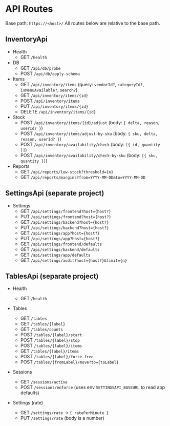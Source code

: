 # API Routes

Base path: `https://<host>/`
All routes below are relative to the base path.

## InventoryApi

- Health
  - GET    `/health`
- DB
  - GET    `/api/db/probe`
  - POST   `/api/db/apply-schema`
- Items
  - GET    `/api/inventory/items` (query: `vendorId?`, `categoryId?`, `isMenuAvailable?`, `search?`)
  - GET    `/api/inventory/items/{id}`
  - POST   `/api/inventory/items`
  - PUT    `/api/inventory/items/{id}`
  - DELETE `/api/inventory/items/{id}`
- Stock
  - POST   `/api/inventory/items/{id}/adjust` (body: `{ delta, reason, userId? }`)
  - POST   `/api/inventory/items/adjust-by-sku` (body: `{ sku, delta, reason, userId? }`)
  - POST   `/api/inventory/availability/check` (body: `[{ id, quantity }]`)
  - POST   `/api/inventory/availability/check-by-sku` (body: `[{ sku, quantity }]`)
- Reports
  - GET    `/api/reports/low-stock?threshold={n}`
  - GET    `/api/reports/margins?from=YYYY-MM-DD&to=YYYY-MM-DD`

## SettingsApi (separate project)

- Settings
  - GET    `/api/settings/frontend?host={host?}`
  - PUT    `/api/settings/frontend?host={host?}`
  - GET    `/api/settings/backend?host={host?}`
  - PUT    `/api/settings/backend?host={host?}`
  - GET    `/api/settings/app?host={host?}`
  - PUT    `/api/settings/app?host={host?}`
  - GET    `/api/settings/frontend/defaults`
  - GET    `/api/settings/backend/defaults`
  - GET    `/api/settings/app/defaults`
  - GET    `/api/settings/audit?host={host?}&limit={n}`

## TablesApi (separate project)

- Health
  - GET    `/health`

- Tables
  - GET    `/tables`
  - GET    `/tables/{label}`
  - GET    `/tables/counts`
  - POST   `/tables/{label}/start`
  - POST   `/tables/{label}/stop`
  - POST   `/tables/{label}/items`
  - GET    `/tables/{label}/items`
  - POST   `/tables/{label}/force-free`
  - POST   `/tables/{fromLabel}/move?to={toLabel}`

- Sessions
  - GET    `/sessions/active`
  - POST   `/sessions/enforce` (uses env `SETTINGSAPI_BASEURL` to read app defaults)

- Settings (rate)
  - GET    `/settings/rate` → `{ ratePerMinute }`
  - PUT    `/settings/rate` (body is a number)
